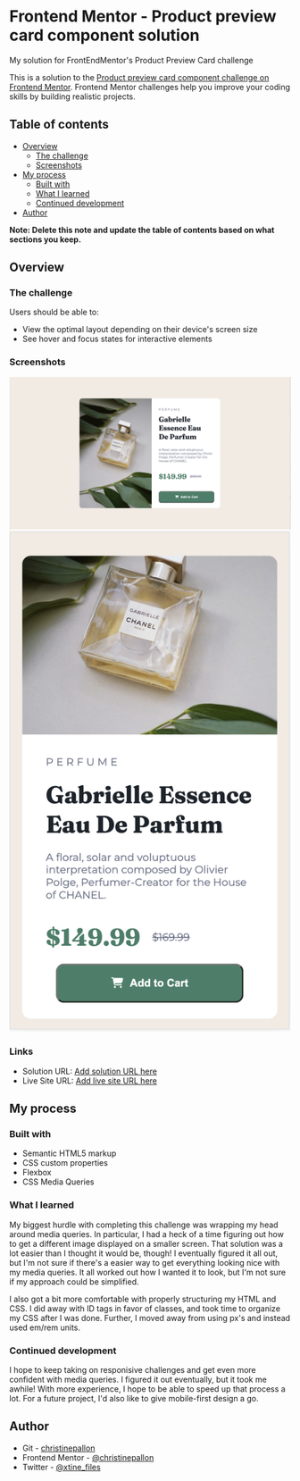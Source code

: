 # Frontend Mentor - Product preview card component solution
My solution for FrontEndMentor's Product Preview Card challenge

This is a solution to the [Product preview card component challenge on Frontend Mentor](https://www.frontendmentor.io/challenges/product-preview-card-component-GO7UmttRfa). Frontend Mentor challenges help you improve your coding skills by building realistic projects. 

## Table of contents

- [Overview](#overview)
  - [The challenge](#the-challenge)
  - [Screenshots](#screenshot)
- [My process](#my-process)
  - [Built with](#built-with)
  - [What I learned](#what-i-learned)
  - [Continued development](#continued-development)
- [Author](#author)

**Note: Delete this note and update the table of contents based on what sections you keep.**

## Overview

### The challenge

Users should be able to:

- View the optimal layout depending on their device's screen size
- See hover and focus states for interactive elements
  
### Screenshots

<p align="center">
  <img src="ProductPreviewCard/resources/desktopss.png" alt="project screenshot desktop" title="Desktop       Screenshot">
  <img src="ProductPreviewCard/resources/mobiless.png" alt="project screenshot mobile" title="Mobile            Screenshot">
</p>

### Links

- Solution URL: [Add solution URL here](https://your-solution-url.com)
- Live Site URL: [Add live site URL here](https://your-live-site-url.com)

## My process

### Built with

- Semantic HTML5 markup
- CSS custom properties
- Flexbox
- CSS Media Queries

### What I learned

My biggest hurdle with completing this challenge was wrapping my head around media queries. In particular, I had a heck of a time figuring out how to get a different image displayed on a smaller screen. That solution was a lot easier than I thought it would be, though! I eventually figured it all out, but I'm not sure if there's a easier way to get everything looking nice with my media queries. It all worked out how I wanted it to look, but I'm not sure if my approach could be simplified. 

I also got a bit more comfortable with properly structuring my HTML and CSS. I did away with ID tags in favor of classes, and took time to organize my CSS after I was done. Further, I moved away from using px's and instead used em/rem units.

### Continued development

I hope to keep taking on responisive challenges and get even more confident with media queries. I figured it out eventually, but it took me awhile! With more experience, I hope to be able to speed up that process a lot. For a future project, I'd also like to give mobile-first design a go.

## Author

- Git - [christinepallon](https://github.com/christinepallon)
- Frontend Mentor - [@christinepallon](https://www.frontendmentor.io/profile/christinepallon)
- Twitter - [@xtine_files](https://www.twitter.com/xtine_files)
